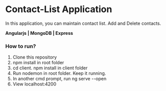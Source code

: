 # Contact-List Application

In this application, you can maintain contact list. Add and Delete contacts. 

**Angularjs | MongoDB | Express**

### How to run?

1. Clone this repository
2. npm install in root folder
3. cd client. npm install in client folder
4. Run nodemon in root folder. Keep it running.
5. In another cmd prompt, run ng serve --open
6. View localhost:4200